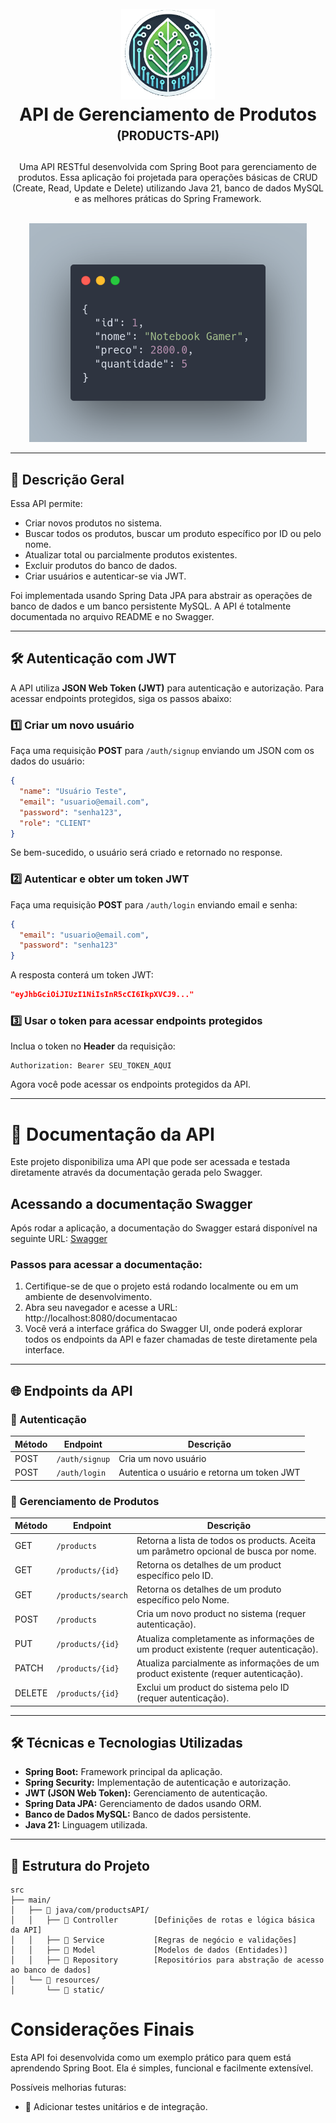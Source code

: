 <h1 align="center">
<br />
  <img
    src="./_docs/assets/icon.png"
    alt="API SPRING BOOT"
    width="150"
  />
  <br />
  <b>API de Gerenciamento de Produtos</b>
  <br />
  <sub><sup><b>(PRODUCTS-API)</b></sup></sub>
  <br />
</h1>

<p align="center">
  Uma API RESTful desenvolvida com Spring Boot para gerenciamento de produtos. Essa aplicação foi projetada para operações básicas de CRUD (Create, Read, Update e Delete) utilizando Java 21, banco de dados MySQL e as melhores práticas do Spring Framework.
</p>

<p align="center">
  <br />
  <img src="./_docs/assets/api_preview.png" alt="API Preview" 
height="350"   
/>
</p>

---

## 🚀 Descrição Geral

Essa API permite:
- Criar novos produtos no sistema.
- Buscar todos os produtos, buscar um produto específico por ID ou pelo nome.
- Atualizar total ou parcialmente produtos existentes.
- Excluir produtos do banco de dados.
- Criar usuários e autenticar-se via JWT.

Foi implementada usando Spring Data JPA para abstrair as operações de banco de dados e um banco persistente MySQL. A API é totalmente documentada no arquivo README e no Swagger.

---

## 🛠️ Autenticação com JWT

A API utiliza **JSON Web Token (JWT)** para autenticação e autorização. Para acessar endpoints protegidos, siga os passos abaixo:

### 1️⃣ Criar um novo usuário

Faça uma requisição **POST** para `/auth/signup` enviando um JSON com os dados do usuário:

```json
{
  "name": "Usuário Teste",
  "email": "usuario@email.com",
  "password": "senha123",
  "role": "CLIENT"
}
```

Se bem-sucedido, o usuário será criado e retornado no response.

### 2️⃣ Autenticar e obter um token JWT

Faça uma requisição **POST** para `/auth/login` enviando email e senha:

```json
{
  "email": "usuario@email.com",
  "password": "senha123"
}
```

A resposta conterá um token JWT:

```json
"eyJhbGciOiJIUzI1NiIsInR5cCI6IkpXVCJ9..."
```

### 3️⃣ Usar o token para acessar endpoints protegidos

Inclua o token no **Header** da requisição:

```
Authorization: Bearer SEU_TOKEN_AQUI
```

Agora você pode acessar os endpoints protegidos da API.

---

# 📄 Documentação da API

Este projeto disponibiliza uma API que pode ser acessada e testada diretamente através da documentação gerada pelo Swagger.

## Acessando a documentação Swagger

Após rodar a aplicação, a documentação do Swagger estará disponível na seguinte URL:
[Swagger](http://localhost:8080/documentacao)

### Passos para acessar a documentação:

1. Certifique-se de que o projeto está rodando localmente ou em um ambiente de desenvolvimento.
2. Abra seu navegador e acesse a URL: http://localhost:8080/documentacao
3. Você verá a interface gráfica do Swagger UI, onde poderá explorar todos os endpoints da API e fazer chamadas de teste diretamente pela interface.

---

## 🌐 Endpoints da API

### 🔐 Autenticação

| Método | Endpoint         | Descrição |
|--------|-----------------|-----------|
| POST   | `/auth/signup`  | Cria um novo usuário |
| POST   | `/auth/login`   | Autentica o usuário e retorna um token JWT |

### 🛒 Gerenciamento de Produtos

| Método | Endpoint          | Descrição |
|--------|------------------|-----------|
| GET    | `/products`      | Retorna a lista de todos os products. Aceita um parâmetro opcional de busca por nome. |
| GET    | `/products/{id}` | Retorna os detalhes de um product específico pelo ID. |
| GET    | `/products/search`| Retorna os detalhes de um produto específico pelo Nome. |
| POST   | `/products`      | Cria um novo product no sistema (requer autenticação). |
| PUT    | `/products/{id}` | Atualiza completamente as informações de um product existente (requer autenticação). |
| PATCH  | `/products/{id}` | Atualiza parcialmente as informações de um product existente (requer autenticação). |
| DELETE | `/products/{id}` | Exclui um product do sistema pelo ID (requer autenticação). |

---

## 🛠️ Técnicas e Tecnologias Utilizadas

  - <b>Spring Boot:</b> Framework principal da aplicação.<br />
  - <b>Spring Security:</b> Implementação de autenticação e autorização.<br />
  - <b>JWT (JSON Web Token):</b> Gerenciamento de autenticação.<br />
  - <b>Spring Data JPA:</b> Gerenciamento de dados usando ORM.<br />
  - <b>Banco de Dados MySQL:</b> Banco de dados persistente.<br />
  - <b>Java 21:</b> Linguagem utilizada.<br />

---

## 📂 Estrutura do Projeto

```🌐
src
├── main/
│   ├── 📂 java/com/productsAPI/
│   │   ├── 📂 Controller        [Definições de rotas e lógica básica da API]
│   │   ├── 📂 Service           [Regras de negócio e validações]
│   │   ├── 📂 Model             [Modelos de dados (Entidades)]
│   │   ├── 📂 Repository        [Repositórios para abstração de acesso ao banco de dados]
│   └── 📂 resources/
│       └── 📂 static/ 
```

# Considerações Finais

Esta API foi desenvolvida como um exemplo prático para quem está aprendendo Spring Boot. Ela é simples, funcional e facilmente extensível.

Possíveis melhorias futuras:

- 🧪 Adicionar testes unitários e de integração.

